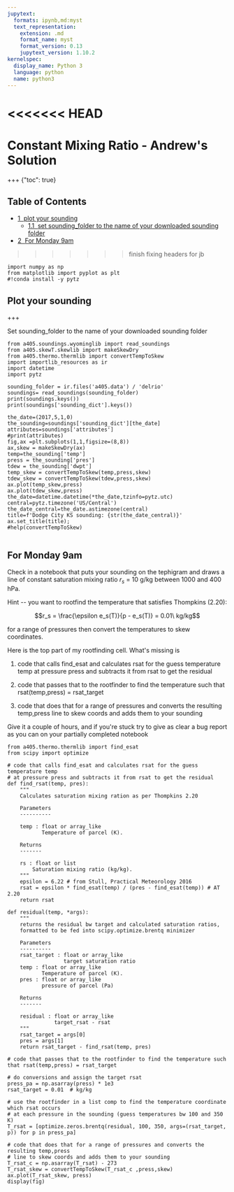 ```yaml
---
jupytext:
  formats: ipynb,md:myst
  text_representation:
    extension: .md
    format_name: myst
    format_version: 0.13
    jupytext_version: 1.10.2
kernelspec:
  display_name: Python 3
  language: python
  name: python3
---
```


<<<<<<< HEAD
=======
# Constant Mixing Ratio - Andrew's Solution

+++ {"toc": true}

## Table of Contents

<div class="toc" style="margin-top: 1em;"><ul class="toc-item"><li><span><a href="#plot-your-sounding" data-toc-modified-id="plot-your-sounding-1"><span class="toc-item-num">1&nbsp;&nbsp;</span>plot your sounding</a></span><ul class="toc-item"><li><span><a href="#set-sounding_folder-to-the-name-of-your-downloaded-sounding-folder" data-toc-modified-id="set-sounding_folder-to-the-name-of-your-downloaded-sounding-folder-1.1"><span class="toc-item-num">1.1&nbsp;&nbsp;</span>set sounding_folder to the name of your downloaded sounding folder</a></span></li></ul></li><li><span><a href="#For-Monday-9am" data-toc-modified-id="For-Monday-9am-2"><span class="toc-item-num">2&nbsp;&nbsp;</span>For Monday 9am</a></span></li></ul></div>

>>>>>>> finish fixing headers for jb
```{code-cell} ipython3
import numpy as np
from matplotlib import pyplot as plt
#!conda install -y pytz
```

## Plot your sounding

+++

Set sounding_folder to the name of your downloaded sounding folder

```{code-cell} ipython3
from a405.soundings.wyominglib import read_soundings
from a405.skewT.skewlib import makeSkewDry
from a405.thermo.thermlib import convertTempToSkew
import importlib_resources as ir
import datetime
import pytz

sounding_folder = ir.files('a405.data') / 'delrio'
soundings= read_soundings(sounding_folder)
print(soundings.keys())
print(soundings['sounding_dict'].keys())
```

```{code-cell} ipython3
the_date=(2017,5,1,0)
the_sounding=soundings['sounding_dict'][the_date]
attributes=soundings['attributes']
#print(attributes)
fig,ax =plt.subplots(1,1,figsize=(8,8))
ax,skew = makeSkewDry(ax)
temp=the_sounding['temp']
press = the_sounding['pres']
tdew = the_sounding['dwpt']
temp_skew = convertTempToSkew(temp,press,skew)
tdew_skew = convertTempToSkew(tdew,press,skew)
ax.plot(temp_skew,press)
ax.plot(tdew_skew,press)
the_date=datetime.datetime(*the_date,tzinfo=pytz.utc)
central=pytz.timezone('US/Central')
the_date_central=the_date.astimezone(central)
title=f'Dodge City KS sounding: {str(the_date_central)}'
ax.set_title(title);
#help(convertTempToSkew)
```

```{code-cell} ipython3

```

## For Monday 9am

Check in a notebook that puts your sounding on the tephigram and draws a line of constant saturation mixing ratio 
$r_s$ = 10 g/kg between 1000 and  400 hPa.  

Hint -- you want to rootfind the temperature that satisfies Thompkins (2.20):

$$r_s = \frac{\epsilon e_s(T)}{p - e_s(T)} = 0.01\ kg/kg$$

for a range of pressures then convert the temperatures to skew coordinates.

Here is the top part of my rootfinding cell.  What's missing is

1) code that calls find_esat and calculates rsat for the guess temperature temp at pressure press and subtracts it from rsat to get the residual

2) code that passes that to the rootfinder to find the temperature such that rsat(temp,press) = rsat_target

3) code that does that for a range of pressures and converts the resulting temp,press line to skew coords and adds them to your sounding

Give it a couple of hours, and if you're stuck try to give as clear a bug report as you can on your partially completed notebook

```{code-cell} ipython3
from a405.thermo.thermlib import find_esat
from scipy import optimize
```

```{code-cell} ipython3
# code that calls find_esat and calculates rsat for the guess temperature temp 
# at pressure press and subtracts it from rsat to get the residual
def find_rsat(temp, pres):
    """
    Calculates saturation mixing ration as per Thompkins 2.20
    
    Parameters
    ----------
    
    temp : float or array_like
           Temperature of parcel (K).
    
    Returns
    -------
    
    rs : float or list
        Saturation mixing ratio (kg/kg).
    """
    epsilon = 6.22 # from Stull, Practical Meteorology 2016
    rsat = epsilon * find_esat(temp) / (pres - find_esat(temp)) # AT 2.20
    return rsat

def residual(temp, *args):
    """
    returns the residual bw target and calculated saturation ratios,
    formatted to be fed into scipy.optimize.brentq minimizer
    
    Parameters
    ----------
    rsat_target : float or array_like
                  target saturation ratio
    temp : float or array_like
           Temperature of parcel (K).
    pres : float or array_like
           pressure of parcel (Pa)
    
    Returns
    -------
    
    residual : float or array_like
               target_rsat - rsat
    """
    rsat_target = args[0]
    pres = args[1]
    return rsat_target - find_rsat(temp, pres)
```

```{code-cell} ipython3
# code that passes that to the rootfinder to find the temperature such that rsat(temp,press) = rsat_target

# do conversions and assign the target rsat
press_pa = np.asarray(press) * 1e3
rsat_target = 0.01  # kg/kg

# use the rootfinder in a list comp to find the temperature coordinate which rsat occurs
# at each pressure in the sounding (guess temperatures bw 100 and 350 K)
T_rsat = [optimize.zeros.brentq(residual, 100, 350, args=(rsat_target, p)) for p in press_pa]
```

```{code-cell} ipython3
# code that does that for a range of pressures and converts the resulting temp,press
# line to skew coords and adds them to your sounding
T_rsat_c = np.asarray(T_rsat) - 273
T_rsat_skew = convertTempToSkew(T_rsat_c ,press,skew)
ax.plot(T_rsat_skew, press)
display(fig)
```

